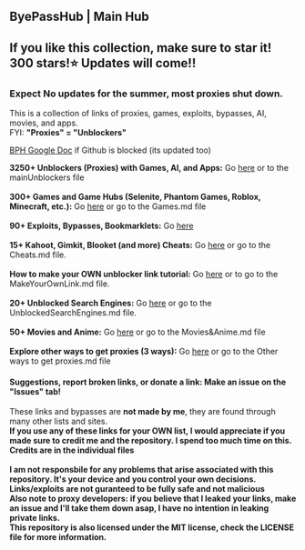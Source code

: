 ## ByePassHub | Main Hub
## If you like this collection, make sure to star it! 300 stars!⭐ Updates will come!!
### Expect No updates for the summer, most proxies shut down.
This is a collection of links of proxies, games, exploits, bypasses, AI, movies, and apps.  <br>
FYI: **"Proxies" = "Unblockers"**

[BPH Google Doc](https://docs.google.com/document/d/1BC-_DkqMcnJDN2hQWWZCjB-Gp-U2CVtznrVOIP-mRv4/edit?usp=sharing) if Github is blocked (its updated too)

**3250+ Unblockers (Proxies) with Games, AI, and Apps:** Go [here](https://github.com/wea-f/ByePassHub/blob/main/mainUnblockers.md) or to the mainUnblockers file <br> <br>
**300+ Games and Game Hubs (Selenite, Phantom Games, Roblox, Minecraft, etc.):** Go [here](https://github.com/wea-f/ByePassHub/blob/main/Games.md) or go to the Games.md file <br><br>
**90+ Exploits, Bypasses, Bookmarklets:** Go [here](https://github.com/wea-f/ByePassHub/tree/main/Exploits/README.md) <br><br>
**15+ Kahoot, Gimkit, Blooket (and more) Cheats:** Go [here](https://github.com/wea-f/ByePassHub//blob/main/Cheats.md) or go to the Cheats.md file. <br> <br>
**How to make your OWN unblocker link tutorial:** Go [here](https://github.com/wea-f/ByePassHub/blob/main/MakeYourOwnLink.md) or to go to the MakeYourOwnLink.md file.  <br> <br>
**20+ Unblocked Search Engines:** Go [here](https://github.com/wea-f/ByePassHub/blob/main/UnblockedSearchEngines.md) or go to the UnblockedSearchEngines.md file. <br> <br>
**50+ Movies and Anime:** Go [here](https://github.com/wea-f/ByePassHub/blob/main/Movies%26Anime.md) or go to the Movies&Anime.md file <br> <br>
**Explore other ways to get proxies (3 ways):** Go [here](https://github.com/wea-f/ByePassHub/blob/main/Other%20Ways%20to%20get%20Proxies%20.md) or go to the Other ways to get proxies.md file <br>

#### Suggestions, report broken links, or donate a link: Make an issue on the "Issues" tab!

These links and bypasses are **not made by me**, they are found through many other lists and sites. <br>
**If you use any of these links for your OWN list, I would appreciate if you made sure to credit me and the repository. I spend too much time on this.** <br>
**Credits are in the individual files** <br> <br>
**I am not responsbile for any problems that arise associated with this repository. It's your device and you control your own decisions. Links/exploits are not guranteed to be fully safe and not malicious** <br>
**Also note to proxy developers: if you believe that I leaked your links, make an issue and I'll take them down asap, I have no intention in leaking private links.** <br>
**This repository is also licensed under the MIT license, check the LICENSE file for more information.**  <br> <br>
